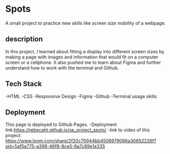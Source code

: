 # Spots 
 A small project to practice new skills like screen size mobility of a webpage.

## description 
 In this project, I learned about fitting a display into different screen sizes by making a page with images and information that would fit on a computer screen or a cellphone. It also pushed me to learn about Figma and further understand how to work with the terminal and Github.

## Tech Stack
 -HTML
 -CSS
 -Responsive Design
 -Figma 
 -Github
 -Terminal usage skills

## Deployment
  This page is deployed to Github Pages.
  -Deployment link:https://rebecaht.github.io/se_project_spots/
  -link to video of this project: https://www.loom.com/share/2f20c70944bb4508979066a30652226f?sid=5af5a775-a398-46f8-8ce5-8a7c89e1e335
